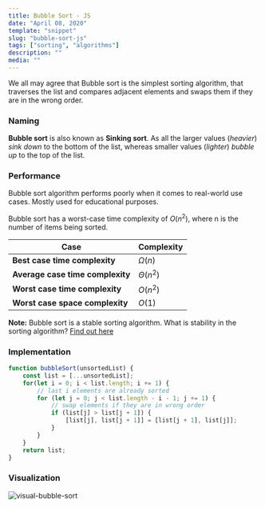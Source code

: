 ```yaml
---
title: Bubble Sort - JS
date: "April 08, 2020"
template: "snippet"
slug: "bubble-sort-js"
tags: ["sorting", "algorithms"]
description: ""
media: ""
---
```

We all may agree that Bubble sort is the simplest sorting algorithm, that traverses the list and compares adjacent elements and swaps them if they are in the wrong order.

### Naming
**Bubble sort** is also known as **Sinking sort**. As all the larger values (*heavier*) *sink down* to the bottom of the list, whereas smaller values (*lighter*) *bubble up* to the top of the list.

### Performance
Bubble sort algorithm performs poorly when it comes to real-world use cases. Mostly used for educational purposes.

Bubble sort has a worst-case time complexity of $O(n^2)$, where n is the number of items being sorted. 
 
|Case|Complexity
|----------------|--------------
**Best case time complexity**| $Ω(n)$ 
**Average case time complexity**|$Θ(n^2)$
**Worst case time complexity**|$O(n^2)$
**Worst case space complexity**|$O(1)$

**Note:** Bubble sort is a stable sorting algorithm.
What is stability in the sorting algorithm?
[Find out here]([https://en.wikipedia.org/wiki/Sorting_algorithm#Stability](https://en.wikipedia.org/wiki/Sorting_algorithm#Stability))


### Implementation

```javascript
function bubbleSort(unsortedList) {
	const list = [...unsortedList];
	for(let i = 0; i < list.length; i += 1) {
		// last i elements are already sorted
		for (let j = 0; j < list.length - i - 1; j += 1) {
			// swap elements if they are in wrong order
			if (list[j] > list[j + 1]) {
				[list[j], list[j + 1]] = [list[j + 1], list[j]];
			}
		}
	}
	return list;
}
```

### Visualization

![visual-bubble-sort](https://miro.medium.com/max/1400/1*HfuTt9EC3ctYbH8IZQRQiQ.gif)
